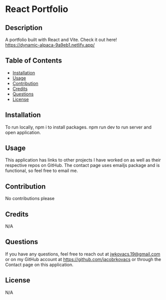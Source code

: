 # React Portfolio

## Description
A portfolio built with React and Vite. Check it out here! <br>
https://dynamic-alpaca-9a9eb1.netlify.app/

## Table of Contents
  - [Installation](#installation)
  - [Usage](#usage)
  - [Contribution](#contribution)
  - [Credits](#credits)
  - [Questions](#questions)
  - [License](#license)

## Installation
To run locally, npm i to install packages. npm run dev to run server and open application.

## Usage
This application has links to other projects I have worked on as well as their respective repos on GitHub. The contact page uses emailjs package and is functional, so feel free to email me.

## Contribution
No contributions please

## Credits
N/A

## Questions
If you have any questions, feel free to reach out at jwkovacs.19@gmail.com or on my GitHub account at https://github.com/jacobrkovacs or through the Contact page on this application.

## License
N/A